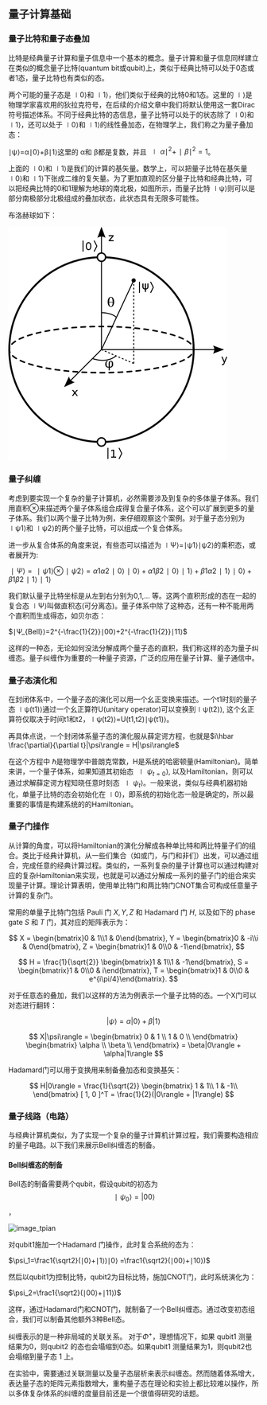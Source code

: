 ## 量子计算基础

### 量子比特和量子态叠加

比特是经典量子计算和量子信息中一个基本的概念。量子计算和量子信息同样建立在类似的概念量子比特(quantum bit或qubit)上，类似于经典比特可以处于0态或者1态，量子比特也有类似的态。

两个可能的量子态是 ∣0⟩和 ∣1⟩，他们类似于经典的比特0和1态。这里的 ∣⟩是物理学家喜欢用的狄拉克符号，在后续的介绍文章中我们将默认使用这一套Dirac符号描述体系。不同于经典比特的态信息，量子比特可以处于的状态除了 ∣0⟩和 ∣1⟩，还可以处于 ∣0⟩和 ∣1⟩的线性叠加态，在物理学上，我们称之为量子叠加态：

∣ψ⟩=α∣0⟩+β∣1⟩这里的 α和 β都是复数，并且 $∣α∣^2+∣β∣^2=1$。

上面的 ∣0⟩和 ∣1⟩是我们的计算的基矢量。数学上，可以把量子比特在基矢量 ∣0⟩和 ∣1⟩下张成二维的复矢量。为了更加直观的区分量子比特和经典比特，可以把经典比特的0和1理解为地球的南北极，如图所示，而量子比特 ∣ψ⟩则可以是部分南极部分北极组成的叠加状态，此状态具有无限多可能性。

布洛赫球如下：

![](./img/bloch.png)

### 量子纠缠

考虑到要实现一个复杂的量子计算机，必然需要涉及到复杂的多体量子体系。我们用直积⊗来描述两个量子体系组合成得复合量子体系，这个可以扩展到更多的量子体系。我们以两个量子比特为例，来仔细观察这个案例。对于量子态分别为 ∣ψ1⟩和 ∣ψ2⟩的两个量子比特，可以组成一个复合体系。

进一步从复合体系的角度来说，有些态可以描述为 ∣Ψ⟩=∣ψ1⟩∣ψ2⟩的乘积态，或者展开为:

$∣Ψ⟩=∣ψ1⟩⊗∣ψ2⟩=α1α2∣0⟩∣0⟩+α1β2∣0⟩∣1⟩+β1α2∣1⟩∣0⟩+β1β2∣1⟩∣1⟩$

我们默认量子比特坐标是从左到右分别为0,1,… 等。这两个直积形成的态在一起的复合态 ∣Ψ⟩叫做直积态(可分离态)。量子体系中除了这种态，还有一种不能用两个直积而生成得态，如贝尔态：

$∣Ψ_{Bell}⟩=2^{-\frac{1}{2}}∣00⟩+2^{-\frac{1}{2}}∣11⟩$

这样的一种态，无论如何没法分解成两个量子态的直积，我们称这样的态为量子纠缠态。量子纠缠作为重要的一种量子资源，广泛的应用在量子计算、量子通信中。

### 量子态演化和

在封闭体系中，一个量子态的演化可以用一个幺正变换来描述。一个t1时刻的量子态 ∣ψ(t1)⟩通过一个幺正算符U(unitary operator)可以变换到∣ψ(t2)⟩, 这个幺正算符仅取决于时间t1和t2，∣ψ(t2)⟩=U(t1,t2)∣ψ(t1)⟩。

再具体点说，一个封闭体系量子态的演化服从薛定谔方程，也就是$i\hbar \frac{\partial}{\partial t}|\psi\rangle = H|\psi\rangle$

在这个方程中 ℏ是物理学中普朗克常数，H是系统的哈密顿量(Hamiltonian)。简单来讲，一个量子体系，如果知道其初始态 $∣ψ_{t=0}⟩$, 以及Hamiltonian，则可以通过求解薛定谔方程知晓任意时刻态 $∣ψ_t⟩$。一般来说，类似与经典机器初始化，单量子比特的态会初始化在 ∣0⟩，即系统的初始化态一般是确定的，所以最重要的事情是构建系统的的Hamiltonian。

### 量子门操作

从计算的角度，可以将Hamiltonian的演化分解成各种单比特和两比特量子们的组合。类比于经典计算机，从一些们集合（如或门，与门和非们）出发，可以通过组合，完成任意的经典计算过程。类似的，一系列复杂的量子计算也可以通过构建对应的复杂Hamiltonian来实现，也就是可以通过分解成一系列的量子门的组合来实现量子计算。理论计算表明，使用单比特门和两比特门CNOT集合可构成任意量子计算的复杂门。

常用的单量子比特门包括 Pauli 门 $X, Y, Z$ 和 Hadamard 门 $H$, 以及如下的 phase gate $S$ 和 $T$ 门，其对应的矩阵表示为：

$$
X = \begin{bmatrix}0 & 1\\1 & 0\end{bmatrix}, 
Y = \begin{bmatrix}0 & -i\\i & 0\end{bmatrix}, 
Z = \begin{bmatrix}1 & 0\\0 & -1\end{bmatrix},
$$

$$
H = \frac{1}{\sqrt{2}} \begin{bmatrix}1 & 1\\1 & -1\end{bmatrix}, 
S = \begin{bmatrix}1 & 0\\0 & i\end{bmatrix}, 
T = \begin{bmatrix}1 & 0\\0 & e^{i\pi/4}\end{bmatrix}.
$$

对于任意态的叠加，我们以这样的方法为例表示一个量子比特的态。一个X门可以对态进行翻转：

$$
|\psi\rangle = \alpha|0\rangle + \beta|1\rangle
$$

$$
X|\psi\rangle = 
\begin{bmatrix}
0 & 1 \\
1 & 0 \\
\end{bmatrix}
\begin{bmatrix}
\alpha \\
\beta \\
\end{bmatrix} 
= \beta|0\rangle + \alpha|1\rangle
$$

Hadamard门可以用于变换用来制备叠加态和变换基矢：

$$
H|0\rangle = \frac{1}{\sqrt{2}}
\begin{bmatrix}
1 & 1\\
1 & -1\\
\end{bmatrix} 
[ 1, 0 ]^T = \frac{1}{2}(|0\rangle + |1\rangle)
$$

### 量子线路（电路）

与经典计算机类似，为了实现一个复杂的量子计算机计算过程，我们需要构造相应的量子电路。以下我们来展示Bell纠缠态的制备。

#### Bell纠缠态的制备

Bell态的制备需要两个qubit，假设qubit的初态为$$∣ψ_0\rangle=|00⟩$$，



![image_tpian](https://hiq.huaweicloud.com/document/media/quantumcircuit/bellpair_circuit.png)



对qubit1施加一个Hadamard 门操作，此时复合系统的态为：

$\psi_1=\frac1{\sqrt2}(∣0⟩+∣1⟩)∣0⟩   =\frac1{\sqrt2}(∣00⟩+∣10⟩)$

然后以qubit1为控制比特，qubit2为目标比特，施加CNOT门，此时系统演化为：

$\psi_2=\frac1{\sqrt2}(∣00⟩+∣11⟩)$

这样，通过Hadamard门和CNOT门，就制备了一个Bell纠缠态。通过改变初态组合，我们可以制备其他额外3种Bell态。

纠缠表示的是一种非局域的关联关系。 对于$Φ^+$，理想情况下，如果 qubit1 测量结果为0，则qubit2 的态也会塌缩到0态。如果qubit1 测量结果为1，则qubit2也会塌缩到量子态 1 上。

在实验中，需要通过关联测量以及量子态层析来表示纠缠态。然而随着体系增大，表达量子态的矩阵元素指数增大，重构量子态在理论和实验上都比较难以操作，所以多体复杂体系的纠缠的度量目前还是一个很值得研究的话题。